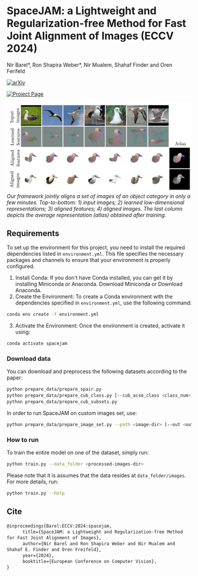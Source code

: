 # SpaceJAM: a Lightweight and Regularization-free Method for Fast Joint Alignment of Images (ECCV 2024)
Nir Barel*, Ron Shapira Weber*, Nir Mualem, Shahaf Finder and Oren Ferifeld

[![arXiv](https://img.shields.io/badge/arXiv-2407.05848-b31b1b.svg?style=flat)](https://arxiv.org/abs/2407.11850)

[![Project Page](https://img.shields.io/badge/Project-Page-blue)](https://bgu-cs-vil.github.io/SpaceJAM/)

![Introduction Figure](images/intro_fig.png)
*Our framework jointly aligns a set of images of an object category in only a few minutes.
Top-to-bottom: 1) input images; 2) learned low-dimensional representations; 3) aligned features; 4) aligned images.
The last column depicts the average representation (atlas) obtained after training.*
## Requirements
To set up the environment for this project, you need to install the required dependencies listed in `environment.yml`. This file specifies the necessary packages and channels to ensure that your environment is properly configured.

 1. Install Conda: If you don't have Conda installed, you can get it by installing Miniconda or Anaconda. Download Miniconda or Download Anaconda.
 2. Create the Environment: To create a Conda environment with the dependencies specified in `environment.yml`, use the following command:
```bash
conda env create -f environment.yml
```
 3. Activate the Environment: Once the environment is created, activate it using:
```bash
conda activate spacejam
```

### Download data 
You can download and preprocess the following datasets according to the paper: 
```bash
python prepare_data/prepare_spair.py
python prepare_data/prepare_cub_class.py [--cub_acsm_class <class_num>]
python prepare_data/prepare_cub_subsets.py
```

In order to run SpaceJAM on custom images set, use:
```bash
python prepare_data/prepare_image_set.py --path <image-dir> [--out <out-dir>] 
```

### How to run
To train the entire model on one of the dataset, simply run:
```bash
python train.py --data_folder <processed-images-dir>
```
Please note that it is assumes that the data resides at ```data_folder/images```. 
For more details, run:
```bash
python train.py --help
```


## Cite
```
@inproceedings{Barel:ECCV:2024:spacejam,
      title={SpaceJAM: a Lightweight and Regularization-free Method for Fast Joint Alignment of Images}, 
      author={Nir Barel and Ron Shapira Weber and Nir Mualem and Shahaf E. Finder and Oren Freifeld},
      year={2024},
      booktitle={European Conference on Computer Vision},
}

```
